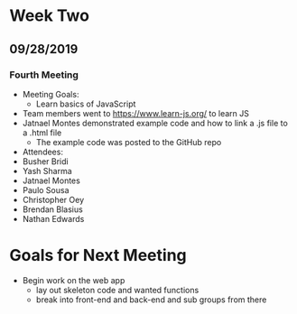 # Week Two
## 09/28/2019
### Fourth Meeting
* Meeting Goals:
  * Learn basics of JavaScript
* Team members went to https://www.learn-js.org/ to learn JS
* Jatnael Montes demonstrated example code and how to link a .js file to a .html file
   * The example code was posted to the GitHub repo
* Attendees:
 * Busher Bridi
 * Yash Sharma
 * Jatnael Montes
 * Paulo Sousa
 * Christopher Oey
 * Brendan Blasius
 * Nathan Edwards
   
# Goals for Next Meeting
* Begin work on the web app
   * lay out skeleton code and wanted functions
   * break into front-end and back-end and sub groups from there
